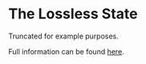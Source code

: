# The Lossless State
Truncated for example purposes.

Full information can be found [here](https://github.com/BUCANL/BIDS-Lossless-EEG).
